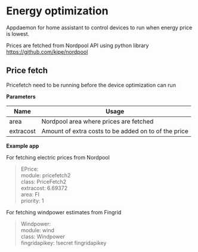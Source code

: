 # Energy optimization

Appdaemon for home assistant to control devices to run when energy price is lowest.

Prices are fetched from Nordpool API using python library  https://github.com/kipe/nordpool

## Price fetch
Pricefetch need to be running before the device optimization can run

**Parameters**

| Name          | Usage         |
| -----------   |-------------  |
|area           |Nordpool area where prices are fetched|
|extracost      |Amount of extra costs to be added on to of the price|

**Example app**

For fetching electric prices from Nordpool
>EPrice:  
  module: pricefetch2  
  class: PriceFetch2  
  extracost: 6.69372  
  area: FI  
  priority: 1

For fetching windpower estimates from Fingrid
>Windpower:  
  module: wind  
  class: Windpower  
  fingridapikey: !secret fingridapikey  